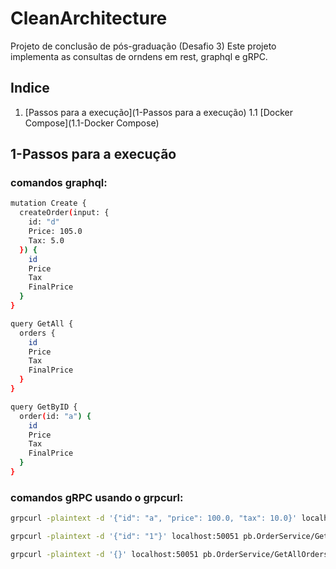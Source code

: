 # CleanArchitecture

Projeto de conclusão de pós-graduação (Desafio 3)
Este projeto implementa as consultas de orndens em rest, graphql e gRPC.

## Indice
1. [Passos para a execução](1-Passos para a execução)
   1.1 [Docker Compose](1.1-Docker Compose)





## 1-Passos para a execução

### comandos graphql:
```bash
mutation Create {
  createOrder(input: {
    id: "d"
    Price: 105.0
    Tax: 5.0
  }) {
    id
    Price
    Tax
    FinalPrice
  }
}

query GetAll {
  orders {
    id
    Price
    Tax
    FinalPrice
  }
}

query GetByID {
  order(id: "a") {
    id
    Price
    Tax
    FinalPrice
  }
}
```

### comandos gRPC usando o grpcurl:
```bash
grpcurl -plaintext -d '{"id": "a", "price": 100.0, "tax": 10.0}' localhost:50051 pb.OrderService/CreateOrder

grpcurl -plaintext -d '{"id": "1"}' localhost:50051 pb.OrderService/GetOrder

grpcurl -plaintext -d '{}' localhost:50051 pb.OrderService/GetAllOrders

```